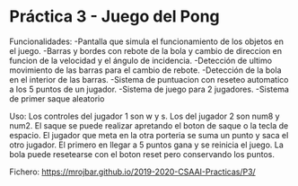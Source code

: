 # Práctica 3 - Juego del Pong

Funcionalidades:
-Pantalla que simula el funcionamiento de los objetos en el juego.
-Barras y bordes con rebote de la bola y cambio de direccion
en funcion de la velocidad y el ángulo de incidencia.
-Detección de ultimo movimiento de las barras para el cambio de rebote.
-Detección de la bola en el interior de las barras.
-Sistema de puntuacion con reseteo automatico a los 5 puntos de un jugador.
-Sistema de juego para 2 jugadores.
-Sistema de primer saque aleatorio

Uso: Los controles del jugador 1 son w y s. Los del jugador 2 son num8 y num2.
El saque se puede realizar apretando el boton de saque o la tecla de espacio.
El jugador que meta en la otra porteria se suma un punto y saca el otro jugador.
El primero en llegar a 5 puntos gana y se reinicia el juego. La bola puede
resetearse con el boton reset pero conservando los puntos.


Fichero: https://mrojbar.github.io/2019-2020-CSAAI-Practicas/P3/
